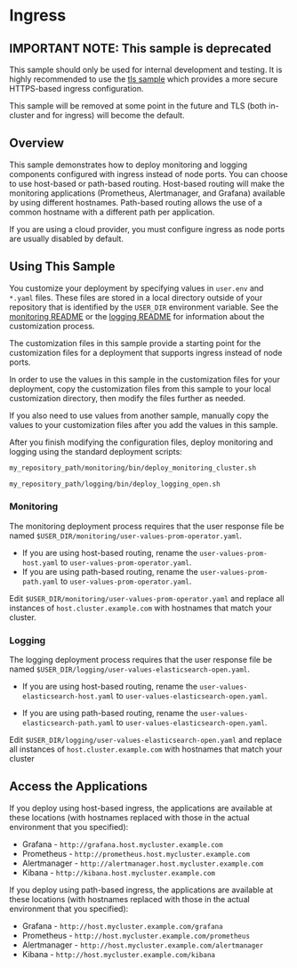 # Ingress

## IMPORTANT NOTE: This sample is deprecated

This sample should only be used for internal development and testing. It is
highly recommended to use the [tls sample](/samples/tls) which provides a more
secure HTTPS-based ingress configuration.

This sample will be removed at some point in the future and TLS (both
in-cluster and for ingress) will become the default.

## Overview

This sample demonstrates how to deploy monitoring and logging components
configured with ingress instead of node ports. You can choose to use host-based
or path-based routing. Host-based routing will make the monitoring applications
(Prometheus, Alertmanager, and Grafana) available by using different hostnames.
Path-based routing allows the use of a common hostname with a different path
per application.

If you are using a cloud provider, you must configure ingress as node ports are
usually disabled by default.

## Using This Sample

You customize your deployment by specifying values in `user.env` and `*.yaml`
files. These files are stored in a local directory outside of your repository
that is identified by the `USER_DIR` environment variable. See the
[monitoring README](../../monitoring/README.md#mon_custom) or the
[logging README](../../logging/README.md#log_custom) for information about the
customization process.

The customization files in this sample provide a starting point for the
customization files for a deployment that supports ingress instead of node ports.

In order to use the values in this sample in the customization files for your
deployment, copy the customization files from this sample to your local
customization directory, then modify the files further as needed.

If you also need to use values from another sample, manually copy the values to
your customization files after you add the values in this sample.

After you finish modifying the configuration files, deploy monitoring and
logging using the standard deployment scripts:

```bash
my_repository_path/monitoring/bin/deploy_monitoring_cluster.sh
```

```bash
my_repository_path/logging/bin/deploy_logging_open.sh
```

### Monitoring

The monitoring deployment process requires that the user response file be
named `$USER_DIR/monitoring/user-values-prom-operator.yaml`.

- If you are using host-based routing, rename the
  `user-values-prom-host.yaml` to `user-values-prom-operator.yaml`.
- If you are using path-based routing, rename the `user-values-prom-path.yaml`
  to `user-values-prom-operator.yaml`.

Edit `$USER_DIR/monitoring/user-values-prom-operator.yaml` and replace
all instances of `host.cluster.example.com` with hostnames that match your cluster.

### Logging

The logging deployment process requires that the user response file be
named `$USER_DIR/logging/user-values-elasticsearch-open.yaml`.

- If you are using host-based routing, rename the
  `user-values-elasticsearch-host.yaml` to `user-values-elasticsearch-open.yaml`.

- If you are using path-based routing, rename the `user-values-elasticsearch-path.yaml`
to `user-values-elasticsearch-open.yaml`.

Edit `$USER_DIR/logging/user-values-elasticsearch-open.yaml` and replace
all instances of `host.cluster.example.com` with hostnames that match your cluster

## Access the Applications

If you deploy using host-based ingress, the applications are available at these
locations (with hostnames replaced with those in the actual environment that
you specified):

- Grafana - `http://grafana.host.mycluster.example.com`
- Prometheus - `http://prometheus.host.mycluster.example.com`
- Alertmanager - `http://alertmanager.host.mycluster.example.com`
- Kibana - `http://kibana.host.mycluster.example.com`

If you deploy using path-based ingress, the applications are available at these
locations (with hostnames replaced with those in the actual environment that you
specified):

- Grafana - `http://host.mycluster.example.com/grafana`
- Prometheus - `http://host.mycluster.example.com/prometheus`
- Alertmanager - `http://host.mycluster.example.com/alertmanager`
- Kibana - `http://host.mycluster.example.com/kibana`

